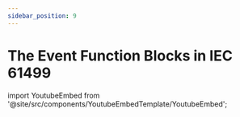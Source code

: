 ```yaml
---
sidebar_position: 9
---
```


# The Event Function Blocks in IEC 61499

import YoutubeEmbed from '@site/src/components/YoutubeEmbedTemplate/YoutubeEmbed';

<div className="App">
      <YoutubeEmbed embedId="n58tnDxU0aU" />
</div>
